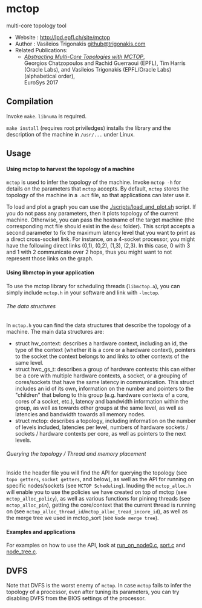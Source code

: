 # mctop
multi-core topology tool

* Website             : http://lpd.epfl.ch/site/mctop
* Author              : Vasileios Trigonakis <github@trigonakis.com>
* Related Publications:
  - [*Abstracting Multi-Core Topologies with MCTOP*](http://dl.acm.org/citation.cfm?id=3064194),  
    Georgios Chatzopoulos and Rachid Guerraoui (EPFL), Tim Harris (Oracle Labs), and Vasileios Trigonakis (EPFL/Oracle Labs) (alphabetical order),  
    EuroSys 2017

## Compilation
Invoke `make`. `libnuma` is required.

`make install` (requires root priviledges) installs the library and the description of the machine in `/usr/...` under Linux.

## Usage

#### Using mctop to harvest the topology of a machine

`mctop` is used to infer the topology of the machine.
Invoke `mctop -h` for details on the parameters that `mctop` accepts.
By default, `mctop` stores the topology of the machine in a `.mct` file, so that applications can later use it.

To load and plot a graph you can use the [./scripts/load_and_plot.sh](./scripts/load_and_plot.sh) script.
If you do not pass any parameters, then it plots topology of the current machine. Otherwise, you can pass the hostname of the target machine (the corresponding mct file should exist in the `desc` folder). This script accepts a second parameter to fix the maximum latency level that you want to print as a direct cross-socket link. For instance, on a 4-socket processor, you might have the following direct links (0,1), (0,2), (1,3), (2,3). In this case, 0 with 3 and 1 with 2 communicate over 2 hops, thus you might want to not represent those links on the graph.

#### Using libmctop in your application

To use the mctop library for scheduling threads (`libmctop.a`), you can simply include `mctop.h` in your software and link with `-lmctop`.




###### The data structures 

In `mctop.h` you can find the data structures that describe the topology of a machine. The main data structures are:

* struct hw_context: describes a hardware context, including an id, the type of the context (whether it is a core or a hardware context), pointers to the socket the context belongs to and links to other contexts of the same level.
* struct hwc_gs_t: describes a group of hardware contexts: this can either be a core with multiple hardware contexts, a socket, or a grouping of cores/sockets that have the same latency in communication. This struct includes an id of its own, information on the number and pointers to the "children" that belong to this group (e.g. hardware contexts of a core, cores of a socket, etc.), latency and bandwidth information within the group, as well as towards other groups at the same level, as well as latencies and bandwidth towards all memory nodes.
* struct mctop: describes a topology, including information on the number of levels included, latencies per level, numbers of hardware sockets / sockets / hardware contexts per core, as well as pointers to the next levels.

###### Querying the topology / Thread and memory placement

Inside the header file you will find the API for querying the topology (see `topo getters`, `socket getters`, and below), as well as the API for running on specific nodes/sockets (see `MCTOP Scheduling`). Inuding the `mctop_alloc.h` will enable you to use the policies we have created on top of mctop (see `mctop_alloc_policy`), as well as various functions for pininng threads (see `mctop_alloc_pin`), getting the core/context that the current thread is running on (see `mctop_alloc_thread_id`/`mctop_alloc_tread_incore_id`), as well as the merge tree we used in mctop_sort (see `Node merge tree`).

#### Examples and applications

For examples on how to use the API, look at [run_on_node0.c](./tests/run_on_node0.c), [sort.c](./tests/sort.c) and [node_tree.c](./tests/node_tree.c).

## DVFS

Note that DVFS is the worst enemy of `mctop`. In case `mctop` fails to infer the topology of a processor, even after tuning its parameters, you can try disabling DVFS from the BIOS settings of the processor.


